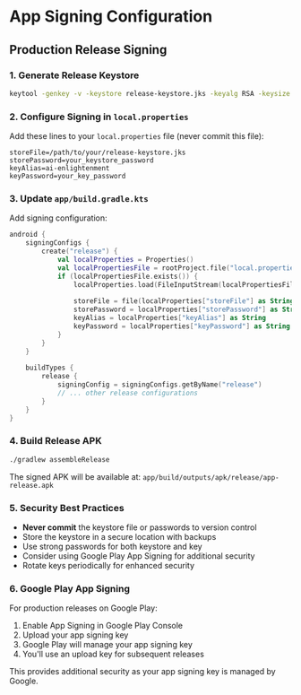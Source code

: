 # App Signing Configuration

## Production Release Signing

### 1. Generate Release Keystore

```bash
keytool -genkey -v -keystore release-keystore.jks -keyalg RSA -keysize 2048 -validity 10000 -alias ai-enlightenment
```

### 2. Configure Signing in `local.properties`

Add these lines to your `local.properties` file (never commit this file):

```properties
storeFile=/path/to/your/release-keystore.jks
storePassword=your_keystore_password
keyAlias=ai-enlightenment
keyPassword=your_key_password
```

### 3. Update `app/build.gradle.kts`

Add signing configuration:

```kotlin
android {
    signingConfigs {
        create("release") {
            val localProperties = Properties()
            val localPropertiesFile = rootProject.file("local.properties")
            if (localPropertiesFile.exists()) {
                localProperties.load(FileInputStream(localPropertiesFile))
                
                storeFile = file(localProperties["storeFile"] as String)
                storePassword = localProperties["storePassword"] as String
                keyAlias = localProperties["keyAlias"] as String
                keyPassword = localProperties["keyPassword"] as String
            }
        }
    }
    
    buildTypes {
        release {
            signingConfig = signingConfigs.getByName("release")
            // ... other release configurations
        }
    }
}
```

### 4. Build Release APK

```bash
./gradlew assembleRelease
```

The signed APK will be available at:
`app/build/outputs/apk/release/app-release.apk`

### 5. Security Best Practices

- **Never commit** the keystore file or passwords to version control
- Store the keystore in a secure location with backups
- Use strong passwords for both keystore and key
- Consider using Google Play App Signing for additional security
- Rotate keys periodically for enhanced security

### 6. Google Play App Signing

For production releases on Google Play:

1. Enable App Signing in Google Play Console
2. Upload your app signing key
3. Google Play will manage your app signing key
4. You'll use an upload key for subsequent releases

This provides additional security as your app signing key is managed by Google.